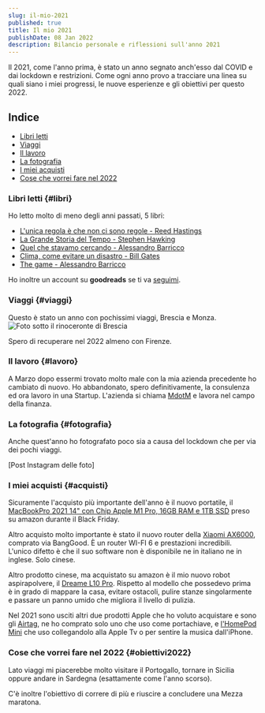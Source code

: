 ```yaml
---
slug: il-mio-2021
published: true
title: Il mio 2021
publishDate: 08 Jan 2022
description: Bilancio personale e riflessioni sull'anno 2021
---
```


Il 2021, come l'anno prima, è stato un anno segnato anch'esso dal COVID e dai lockdown e restrizioni. Come ogni anno provo a tracciare una linea su quali siano i miei progressi, le nuove esperienze e gli obiettivi per questo 2022.

## Indice

- [Libri letti](#libri)
- [Viaggi](#viaggi)
- [Il lavoro](#lavoro)
- [La fotografia](#fotografia)
- [I miei acquisti](#acquisti)
- [Cose che vorrei fare nel 2022](#obiettivi2022)

### Libri letti {#libri}

Ho letto molto di meno degli anni passati, 5 libri:

- [L'unica regola è che non ci sono regole - Reed Hastings](https://amzn.to/2WXgGvQ)
- [La Grande Storia del Tempo - Stephen Hawking](https://amzn.to/3n6vyFG)
- [Quel che stavamo cercando - Alessandro Barricco](https://amzn.to/31E3ylv)
- [Clima, come evitare un disastro - Bill Gates](https://amzn.to/32STPbL)
- [The game - Alessandro Barricco](https://amzn.to/3HLUbzp)

Ho inoltre un account su **goodreads** se ti va [seguimi](https://www.goodreads.com/user/show/140134714-giuseppe-frattura).

### Viaggi {#viaggi}

Questo è stato un anno con pochissimi viaggi, Brescia e Monza.
![Foto sotto il rinoceronte di Brescia](/assets/2021/Brescia.jpeg)

Spero di recuperare nel 2022 almeno con Firenze.

### Il lavoro {#lavoro}

A Marzo dopo essermi trovato molto male con la mia azienda precedente ho cambiato di nuovo. Ho abbandonato, spero definitivamente, la consulenza ed ora lavoro in una Startup. L'azienda si chiama [MdotM](https://www.mdotm.eu/) e lavora nel campo della finanza.

### La fotografia {#fotografia}

Anche quest'anno ho fotografato poco sia a causa del lockdown che per via dei pochi viaggi.

[Post Instagram delle foto]

### I miei acquisti {#acquisti}

Sicuramente l'acquisto più importante dell'anno è il nuovo portatile, il [MacBookPro 2021 14" con Chip Apple M1 Pro, 16GB RAM e 1TB SSD](https://amzn.to/3JTVDBP) preso su amazon durante il Black Friday.  

Altro acquisto molto importante è stato il nuovo router della [Xiaomi AX6000](https://xiaomipedia.com/en/p/mi-router-ax6000/), comprato via BangGood. 
È un router WI-FI 6 e prestazioni incredibili. L'unico difetto è che il suo software non è disponibile ne in italiano ne in inglese. Solo cinese.

Altro prodotto cinese, ma acquistato su amazon è il mio nuovo robot aspirapolvere, il [Dreame L10 Pro](https://amzn.to/3n970Me). Rispetto al modello che possedevo prima è in grado di mappare la casa, evitare ostacoli, pulire stanze singolarmente e passare un panno umido che migliora il livello di pulizia.

Nel 2021 sono usciti altri due prodotti Apple che ho voluto acquistare e sono gli [Airtag](https://amzn.to/3FeuXrH), ne ho comprato solo uno che uso come portachiave, e [l'HomePod Mini](https://www.apple.com/it/homepod-mini/) che uso collegandolo alla Apple Tv o per sentire la musica dall'iPhone.

### Cose che vorrei fare nel 2022 {#obiettivi2022}

Lato viaggi mi piacerebbe molto visitare il Portogallo, tornare in Sicilia oppure andare in Sardegna (esattamente come l'anno scorso).

C'è inoltre l'obiettivo di correre di più e riuscire a concludere una Mezza maratona.
